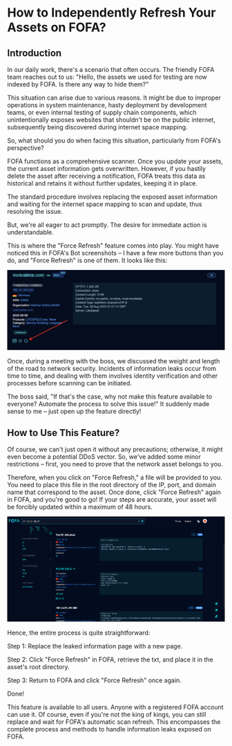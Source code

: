 # How to Independently Refresh Your Assets on FOFA?

## Introduction
In our daily work, there's a scenario that often occurs. The friendly FOFA team reaches out to us: "Hello, the assets we used for testing are now indexed by FOFA. Is there any way to hide them?"

This situation can arise due to various reasons. It might be due to improper operations in system maintenance, hasty deployment by development teams, or even internal testing of supply chain components, which unintentionally exposes websites that shouldn't be on the public internet, subsequently being discovered during internet space mapping.

So, what should you do when facing this situation, particularly from FOFA's perspective?

FOFA functions as a comprehensive scanner. Once you update your assets, the current asset information gets overwritten. However, if you hastily delete the asset after receiving a notification, FOFA treats this data as historical and retains it without further updates, keeping it in place.

The standard procedure involves replacing the exposed asset information and waiting for the internet space mapping to scan and update, thus resolving the issue.

But, we're all eager to act promptly. The desire for immediate action is understandable.

This is where the "Force Refresh" feature comes into play. You might have noticed this in FOFA's Bot screenshots – I have a few more buttons than you do, and "Force Refresh" is one of them. It looks like this:

![Force Refresh Button](../Storage/F13F0A75-B92B-4B98-AB10-4EDFECD09667.png)

Once, during a meeting with the boss, we discussed the weight and length of the road to network security. Incidents of information leaks occur from time to time, and dealing with them involves identity verification and other processes before scanning can be initiated.

The boss said, "If that's the case, why not make this feature available to everyone? Automate the process to solve this issue!" It suddenly made sense to me – just open up the feature directly!

## How to Use This Feature?
Of course, we can't just open it without any precautions; otherwise, it might even become a potential DDoS vector. So, we've added some minor restrictions – first, you need to prove that the network asset belongs to you.

Therefore, when you click on "Force Refresh," a file will be provided to you. You need to place this file in the root directory of the IP, port, and domain name that correspond to the asset. Once done, click "Force Refresh" again in FOFA, and you're good to go! If your steps are accurate, your asset will be forcibly updated within a maximum of 48 hours.

![Force Refresh Process](../Storage/%E6%95%B0%E6%8D%AE%E5%88%B7%E6%96%B0.gif)

Hence, the entire process is quite straightforward:

Step 1: Replace the leaked information page with a new page.

Step 2: Click "Force Refresh" in FOFA, retrieve the txt, and place it in the asset's root directory.

Step 3: Return to FOFA and click "Force Refresh" once again.

Done!

This feature is available to all users. Anyone with a registered FOFA account can use it. Of course, even if you're not the king of kings, you can still replace and wait for FOFA's automatic scan refresh. This encompasses the complete process and methods to handle information leaks exposed on FOFA. 